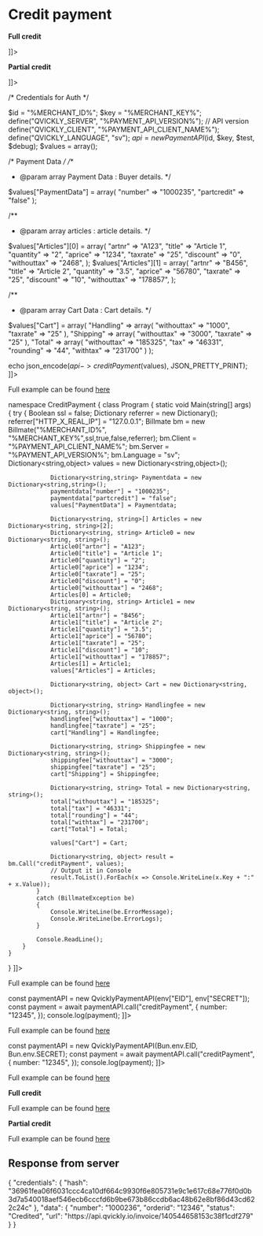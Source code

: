 # Credit payment

<include from="Snippets-PaymentAPI.md" element-id="snippet-header"></include>

<tabs>
  <tab title="%code-json%">

**Full credit**

<code-block lang="json">
<![CDATA[
{
    "credentials": {
        "id": "%MERCHANT_ID%",
        "hash": "30744d308f0102c5f17d5dbce18bb23131740fd73a6a00163c4064384395c467ae2a92375f18189a63be95b9a68eaebd3f86f019e33b909d9bf924e88ab74085",
        "version": "%PAYMENT_API_VERSION%",
        "client": "%PAYMENT_API_CLIENT_NAME%",
        "language": "sv",
        "time": "1417004339.9291"
    },
    "data": {
        "PaymentData": {
            "number": "12345"
        }
    },
    "function": "creditPayment"
}

]]>

</code-block>

**Partial credit**

<code-block lang="json">
<![CDATA[
{
    "credentials": {
        "id": "%MERCHANT_ID%",
        "hash": "30744d308f0102c5f17d5dbce18bb23131740fd73a6a00163c4064384395c467ae2a92375f18189a63be95b9a68eaebd3f86f019e33b909d9bf924e88ab74085",
        "version": "%PAYMENT_API_VERSION%",
        "client": "%PAYMENT_API_CLIENT_NAME%",
        "language": "sv",
        "time": "1417004339.9291"
    },
    "data": {
        "PaymentData": {
            "number": "1000235",
            "partcredit": "true"
        },
        "Articles": [
            {
                "artnr": "A123",
                "title": "Article 1",
                "quantity": "2",
                "aprice": "1234",
                "taxrate": "25",
                "discount": "0",
                "withouttax": "2468"
            },
            {
                "artnr": "B456",
                "title": "Article 2",
                "quantity": "3.5",
                "aprice": "56780",
                "taxrate": "25",
                "discount": "10",
                "withouttax": "178857"
            }
        ],
        "Cart": {
            "Handling": {
                "withouttax": "1000",
                "taxrate": "25"
            },
            "Shipping": {
                "taxrate": "25"
            },
            "Total": {
                "withouttax": "185325",
                "tax": "46331",
                "rounding": "44",
                "withtax": "231700"
            }
        }
    },
    "function": "creditPayment"
}

]]>
</code-block>
  </tab>

  <tab title="%code-phplegacy%">
<code-block lang="PHP">
<![CDATA[
<?php
include('../PaymentAPI.php');
$test = true;
$debug = false;

/* Credentials for Auth */

$id = "%MERCHANT_ID%";
$key = "%MERCHANT_KEY%";
define("QVICKLY_SERVER", "%PAYMENT_API_VERSION%"); // API version
define("QVICKLY_CLIENT", "%PAYMENT_API_CLIENT_NAME%");
define("QVICKLY_LANGUAGE", "sv");
$api = new PaymentAPI($id, $key, $test, $debug);
$values = array();

/* Payment Data */
/**
* @param array Payment Data : Buyer details.
  */

$values["PaymentData"] = array(
    "number" => "1000235",
    "partcredit" => "false"
);

/**
* @param array articles : article details.
  */

$values["Articles"][0] = array(
    "artnr" => "A123",
    "title" => "Article 1",
    "quantity" => "2",
    "aprice" => "1234",
    "taxrate" => "25",
    "discount" => "0",
    "withouttax" => "2468",
);
$values["Articles"][1] = array(
    "artnr" => "B456",
    "title" => "Article 2",
    "quantity" => "3.5",
    "aprice" => "56780",
    "taxrate" => "25",
    "discount" => "10",
    "withouttax" => "178857",
);

/**
* @param array Cart Data : Cart details.
  */

$values["Cart"] = array(
    "Handling" => array(
        "withouttax" => "1000",
        "taxrate" => "25"
    ),
    "Shipping" => array(
        "withouttax" => "3000",
        "taxrate" => "25"
    ),
    "Total" => array(
        "withouttax" => "185325",
        "tax" => "46331",
        "rounding" => "44",
        "withtax" => "231700"
    )
);

echo json_encode($api->creditPayment($values), JSON_PRETTY_PRINT);
]]>
</code-block>

Full example can be found [here](https://github.com/Billmate/QvicklyAPISamples/blob/main/PHP.Legacy/examples/creditPayment.php)

</tab>
  <tab title="%code-csharp%">
<code-block lang="c#">
<![CDATA[
using System;
using System.Collections.Generic;
using System.Linq;
using System.Text;
using BillmateAPI;

namespace CreditPayment
{
    class Program
    {
        static void Main(string[] args)
        {
            try
            {
                Boolean ssl = false;
                Dictionary referrer = new Dictionary();
                referrer["HTTP_X_REAL_IP"] = "127.0.0.1";
                Billmate bm = new Billmate("%MERCHANT_ID%", "%MERCHANT_KEY%",ssl,true,false,referrer);
                bm.Client = "%PAYMENT_API_CLIENT_NAME%";
                bm.Server = "%PAYMENT_API_VERSION%";
                bm.Language = "sv";
                Dictionary<string,object> values = new Dictionary<string,object>();

                Dictionary<string,string> Paymentdata = new Dictionary<string,string>();
                paymentdata["number"] = "1000235";
                paymentdata["partcredit"] = "false";
                values["PaymentData"] = Paymentdata;

                Dictionary<string, string>[] Articles = new Dictionary<string, string>[2];
                Dictionary<string, string> Article0 = new Dictionary<string, string>();
                Article0["artnr"] = "A123";
                Article0["title"] = "Article 1";
                Article0["quantity"] = "2";
                Article0["aprice"] = "1234";
                Article0["taxrate"] = "25";
                Article0["discount"] = "0";
                Article0["withouttax"] = "2468";
                Articles[0] = Article0;
                Dictionary<string, string> Article1 = new Dictionary<string, string>();
                Article1["artnr"] = "B456";
                Article1["title"] = "Article 2";
                Article1["quantity"] = "3.5";
                Article1["aprice"] = "56780";
                Article1["taxrate"] = "25";
                Article1["discount"] = "10";
                Article1["withouttax"] = "178857";
                Articles[1] = Article1;
                values["Articles"] = Articles;

                Dictionary<string, object> Cart = new Dictionary<string, object>();

                Dictionary<string, string> Handlingfee = new Dictionary<string, string>();
                handlingfee["withouttax"] = "1000";
                handlingfee["taxrate"] = "25";
                cart["Handling"] = Handlingfee;

                Dictionary<string, string> Shippingfee = new Dictionary<string, string>();
                shippingfee["withouttax"] = "3000";
                shippingfee["taxrate"] = "25";
                cart["Shipping"] = Shippingfee;

                Dictionary<string, string> Total = new Dictionary<string, string>();
                total["withouttax"] = "185325";
                total["tax"] = "46331";
                total["rounding"] = "44";
                total["withtax"] = "231700";
                cart["Total"] = Total;

                values["Cart"] = Cart;

                Dictionary<string, object> result = bm.Call("creditPayment", values);
                // Output it in Console
                result.ToList().ForEach(x => Console.WriteLine(x.Key + ":" + x.Value));
            }
            catch (BillmateException be)
            {
                Console.WriteLine(be.ErrorMessage);
                Console.WriteLine(be.ErrorLogs);
            }

            Console.ReadLine();
        }
    }
}
]]>
</code-block>
  </tab>
<tab title="%code-node%">
<code-block lang="javascript">
<![CDATA[
import { QvicklyPaymentAPI } from "../../PaymentAPI.js";

const paymentAPI = new QvicklyPaymentAPI(process.env.EID, process.env.SECRET);
const payment = await paymentAPI.call("creditPayment", {
    number: "12345",
});
console.log(payment);

]]>
</code-block>

Full example can be found [here](https://github.com/Billmate/QvicklyAPISamples/blob/main/Node.JS/examples/PaymentAPI/creditPayment.js)

</tab>

<tab title="%code-deno%">
<code-block lang="javascript">
<![CDATA[
import {QvicklyPaymentAPI, env} from "../../PaymentAPI.ts";

const paymentAPI = new QvicklyPaymentAPI(env["EID"], env["SECRET"]);
const payment = await paymentAPI.call("creditPayment", {
    number: "12345",
});
console.log(payment);
]]>
</code-block>

Full example can be found [here](https://github.com/Billmate/QvicklyAPISamples/blob/main/Deno/examples/PaymentAPI/creditPayment.ts)

</tab>

<tab title="%code-bun%">
<code-block lang="javascript">
<![CDATA[
import QvicklyPaymentAPI from "../../PaymentAPI";

const paymentAPI = new QvicklyPaymentAPI(Bun.env.EID, Bun.env.SECRET);
const payment = await paymentAPI.call("creditPayment", {
    number: "12345",
});
console.log(payment);
]]>
</code-block>

Full example can be found [here](https://github.com/Billmate/QvicklyAPISamples/blob/main/Bun/examples/PaymentAPI/creditPayment.ts)

</tab>

  <tab title="%code-python%">

**Full credit**
<code-block lang="Python">
<![CDATA[
from PaymentAPI import PaymentAPI

# Create a PaymentAPI object
api = PaymentAPI(eid, secret)
payment = api.call(function="creditPayment", data={"number": "12345"})
print(json.dumps(payment, indent=4))
]]>
</code-block>

Full example can be found [here](https://github.com/Billmate/QvicklyAPISamples/blob/main/Python/examples/PaymentAPI/creditPayment.py)

**Partial credit**
<code-block lang="Python">
<![CDATA[
from PaymentAPI import PaymentAPI

# Create a PaymentAPI object
api = PaymentAPI(eid, secret)
paymentPayload = {
    "PaymentData": {
        "number": "12345",
        "partcredit": "true",
    },
    "Articles": [
        {
            "artnr": "1",
            "title": "Test",
            "aprice": "10000",
            "taxrate": "25",
            "quantity": "1",
            "withouttax": "10000",
        }
    ],
    "Cart": {
        "Total": {
        "withouttax": "10000",
            "tax": "2500",
            "withtax": "12500",
        },
    },
}
payment = api.call(function="creditPayment", data=paymentPayload)
print(json.dumps(payment, indent=4))
]]>
</code-block>

Full example can be found [here](https://github.com/Billmate/QvicklyAPISamples/blob/main/Python/examples/PaymentAPI/partCreditPayment.py)

  </tab>
</tabs>

## Response from server
<code-block lang="json">
{
    "credentials": {
        "hash": "36961fea06f6031ccc4ca10df664c9930f6e805731e9c1e617c68e776f0d0b3d7a540018aef546ecb6cccfd6b9be673b86ccdb6ac48b62e8bf86d43cd622c24c"
    },
    "data": {
        "number": "1000236",
        "orderid": "12346",
        "status": "Credited",
        "url": "https://api.qvickly.io/invoice/140544658153c38f1cdf279"
    }
}
</code-block>

<include from="Snippets-Examples.md" element-id="snippet-footer"></include>